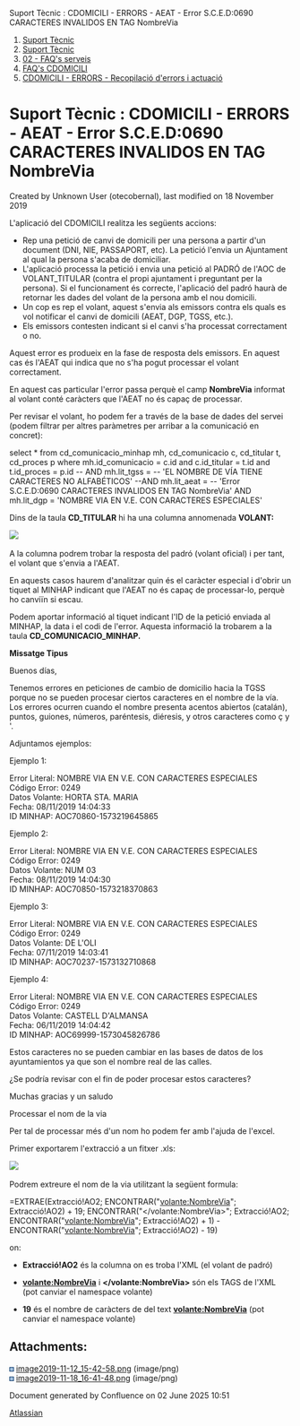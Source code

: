 Suport Tècnic : CDOMICILI - ERRORS - AEAT - Error S.C.E.D:0690 CARACTERES INVALIDOS EN TAG NombreVia  

1.  [Suport Tècnic](index.html)
2.  [Suport Tècnic](13893782.html)
3.  [02 - FAQ's serveis](26313393.html)
4.  [FAQ's CDOMICILI](28705548.html)
5.  [CDOMICILI - ERRORS - Recopilació d'errors i actuació](36340023.html)

Suport Tècnic : CDOMICILI - ERRORS - AEAT - Error S.C.E.D:0690 CARACTERES INVALIDOS EN TAG NombreVia
====================================================================================================

Created by Unknown User (otecobernal), last modified on 18 November 2019

L'aplicació del CDOMICILI realitza les següents accions:

*   Rep una petició de canvi de domicili per una persona a partir d'un document (DNI, NIE, PASSAPORT, etc). La petició l'envia un Ajuntament al qual la persona s'acaba de domiciliar.
*   L'aplicació processa la petició i envia una petició al PADRÓ de l'AOC de VOLANT\_TITULAR (contra el propi ajuntament i preguntant per la persona). Si el funcionament és correcte, l'aplicació del padró haurà de retornar les dades del volant de la persona amb el nou domicili.
*   Un cop es rep el volant, aquest s'envia als emissors contra els quals es vol notificar el canvi de domicili (AEAT, DGP, TGSS, etc.).
*   Els emissors contesten indicant si el canvi s'ha processat correctament o no.

Aquest error es produeix en la fase de resposta dels emissors. En aquest cas és l'AEAT qui indica que no s'ha pogut processar el volant correctament.

En aquest cas particular l'error passa perquè el camp **NombreVia** informat al volant conté caràcters que l'AEAT no és capaç de processar.

Per revisar el volant, ho podem fer a través de la base de dades del servei (podem filtrar per altres paràmetres per arribar a la comunicació en concret):

select \*
  from cd\_comunicacio\_minhap mh,
       cd\_comunicacio        c,
       cd\_titular            t,
       cd\_proces             p
 where mh.id\_comunicacio = c.id
   and c.id\_titular = t.id
   and t.id\_proces = p.id
  -- AND mh.lit\_tgss =
   --    'EL NOMBRE DE VÍA TIENE CARACTERES NO ALFABÉTICOS'
   --AND mh.lit\_aeat =
   --    'Error S.C.E.D:0690 CARACTERES INVALIDOS EN TAG NombreVia'
   AND mh.lit\_dgp =
      'NOMBRE VIA EN V.E. CON CARACTERES ESPECIALES'

  

Dins de la taula **CD\_TITULAR** hi ha una columna annomenada **VOLANT:**

**![](attachments/30867538/30867554.png)**

A la columna podrem trobar la resposta del padró (volant oficial) i per tant, el volant que s'envia a l'AEAT.

En aquests casos haurem d'analitzar quin és el caràcter especial i d'obrir un tiquet al MINHAP indicant que l'AEAT no és capaç de processar-lo, perquè ho canviïn si escau.

Podem aportar informació al tiquet indicant l'ID de la petició enviada al MINHAP, la data i el codi de l'error. Aquesta informació la trobarem a la taula **CD\_COMUNICACIO\_MINHAP.**

**Missatge Tipus**

Buenos días,

Tenemos errores en peticiones de cambio de domicilio hacia la TGSS porque no se pueden procesar ciertos caracteres en el nombre de la vía.  
Los errores ocurren cuando el nombre presenta acentos abiertos (catalán), puntos, guiones, números, paréntesis, diéresis, y otros caracteres como ç y '.

Adjuntamos ejemplos:

Ejemplo 1:

Error Literal: NOMBRE VIA EN V.E. CON CARACTERES ESPECIALES  
Código Error: 0249  
Datos Volante: HORTA STA. MARIA  
Fecha: 08/11/2019 14:04:33  
ID MINHAP: AOC70860-1573219645865

Ejemplo 2:

Error Literal: NOMBRE VIA EN V.E. CON CARACTERES ESPECIALES  
Código Error: 0249  
Datos Volante: NUM 03  
Fecha: 08/11/2019 14:04:30  
ID MINHAP: AOC70850-1573218370863

Ejemplo 3:

Error Literal: NOMBRE VIA EN V.E. CON CARACTERES ESPECIALES  
Código Error: 0249  
Datos Volante: DE L'OLI  
Fecha: 07/11/2019 14:03:41  
ID MINHAP: AOC70237-1573132710868

Ejemplo 4:

Error Literal: NOMBRE VIA EN V.E. CON CARACTERES ESPECIALES  
Código Error: 0249  
Datos Volante: CASTELL D'ALMANSA  
Fecha: 06/11/2019 14:04:42  
ID MINHAP: AOC69999-1573045826786

  
Estos caracteres no se pueden cambiar en las bases de datos de los ayuntamientos ya que son el nombre real de las calles.

¿Se podría revisar con el fin de poder procesar estos caracteres?

Muchas gracias y un saludo

Processar el nom de la via

Per tal de processar més d'un nom ho podem fer amb l'ajuda de l'excel.

Primer exportarem l'extracció a un fitxer .xls:

![](attachments/30867538/30867735.png)

  

Podrem extreure el nom de la via utilitzant la següent formula:

\=EXTRAE(Extracció!AO2; ENCONTRAR("<volante:NombreVia>"; Extracció!AO2) + 19; ENCONTRAR("</volante:NombreVia>"; Extracció!AO2; ENCONTRAR("<volante:NombreVia>"; Extracció!AO2) + 1)  - ENCONTRAR("<volante:NombreVia>"; Extracció!AO2) - 19)

on:

*   **Extracció!AO2** és la columna on es troba l'XML (el volant de padró)

*   **<volante:NombreVia>** i **</volante:NombreVia>** són els TAGS de l'XML (pot canviar el namespace volante)

*   **19** és el nombre de caràcters de del text **<volante:NombreVia>** (pot canviar el namespace volante)

Attachments:
------------

![](images/icons/bullet_blue.gif) [image2019-11-12\_15-42-58.png](attachments/30867538/30867554.png) (image/png)  
![](images/icons/bullet_blue.gif) [image2019-11-18\_16-41-48.png](attachments/30867538/30867735.png) (image/png)  

Document generated by Confluence on 02 June 2025 10:51

[Atlassian](http://www.atlassian.com/)